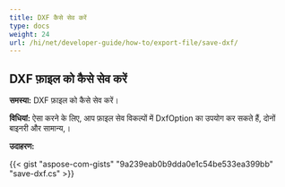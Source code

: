 ```yaml
---
title: DXF कैसे सेव करें
type: docs
weight: 24
url: /hi/net/developer-guide/how-to/export-file/save-dxf/
---
```


## **DXF फ़ाइल को कैसे सेव करें**

**समस्या:** DXF फ़ाइल को कैसे सेव करें।

**विधियां:** ऐसा करने के लिए, आप फ़ाइल सेव विकल्पों में DxfOption का उपयोग कर सकते हैं, दोनों बाइनरी और सामान्य,।

**उदाहरण:**

{{< gist "aspose-com-gists" "9a239eab0b9dda0e1c54be533ea399bb" "save-dxf.cs" >}}
